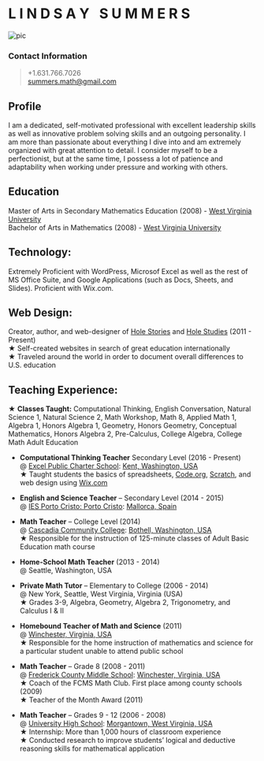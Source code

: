 # **L I N D S A Y &nbsp; S U M M E R S**  
![pic]
  
### **Contact Information**  
>+1.631.766.7026  
>summers.math@gmail.com  
      
## **Profile**  
I am a dedicated, self-motivated professional with excellent leadership skills as well as innovative problem solving skills and an outgoing personality. I am more than passionate about everything I dive into and am extremely organized with great attention to detail. I consider myself to be a perfectionist, but at the same time, I possess a lot of patience and adaptability when working under pressure and working with others.  
        
## **Education**  
Master of Arts in Secondary Mathematics Education (2008) - [West Virginia University]  
Bachelor of Arts in Mathematics (2008) - [West Virginia University]  
      
## **Technology:**  
Extremely Proficient with WordPress, Microsof Excel as well as the rest of MS Office Suite, and Google Applications (such as Docs, Sheets, and Slides).  Proficient with Wix.com.  
      
## **Web Design:**  
Creator, author, and web-designer of [Hole Stories] and [Hole Studies] (2011 - Present)  
★ Self-created websites in search of great education internationally  
★ Traveled around the world in order to document overall differences to U.S. education  
      
## **Teaching Experience:**  
★ **Classes Taught:** Computational Thinking, English Conversation, Natural Science 1, Natural Science 2, Math Workshop, Math 8, Applied Math 1, Algebra 1, Honors Algebra 1, Geometry, Honors Geometry, Conceptual Mathematics, Honors Algebra 2, Pre-Calculus, College Algebra, College Math Adult Education  
      
  * **Computational Thinking Teacher** Secondary Level (2016 - Present)   
  @ [Excel Public Charter School]: [Kent, Washington, USA]  
  ★ Taught students the basics of spreadsheets, [Code.org], [Scratch], and web design using [Wix.com]  
      
  * **English and Science Teacher** – Secondary Level (2014 - 2015)   
  @ [IES Porto Cristo: Porto Cristo]: [Mallorca, Spain]  
  
  * **Math Teacher** – College Level (2014)  
  @ [Cascadia Community College]: [Bothell, Washington, USA]  
  ★ Responsible for the instruction of 125-minute classes of Adult Basic Education math course  
  
  * **Home-School Math Teacher** (2013 - 2014)  
  @ Seattle, Washington, USA  
  
  * **Private Math Tutor** – Elementary to College (2006 - 2014)  
  @ New York, Seattle, West Virginia, Virginia (USA)  
  ★ Grades 3-9, Algebra, Geometry, Algebra 2, Trigonometry, and Calculus I & II  
  
  * **Homebound Teacher of Math and Science** (2011)  
  @ [Winchester, Virginia, USA]  
  ★ Responsible for the home instruction of mathematics and science for a particular student unable to attend public school  
 
  * **Math Teacher** – Grade 8 (2008 - 2011)  
  @ [Frederick County Middle School]: [Winchester, Virginia, USA]  
  ★ Coach of the FCMS Math Club. First place among county schools (2009)  
  ★ Teacher of the Month Award (2011)  
  
  * **Math Teacher** – Grades 9 - 12 (2006 - 2008)  
  @ [University High School]: [Morgantown, West Virginia, USA]  
  ★ Internship: More than 1,000 hours of classroom experience  
  ★ Conducted research to improve students’ logical and deductive reasoning skills for mathematical application  
   
  
[Hole Stories]: http://www.holestories.com
[Hole Studies]: http://www.holestudies.com
[Code.org]: http://www.code.org
[Wix.com]: http://www.wix.com
[Scratch]: https://scratch.mit.edu/

[pic]:  http://www.holestories.com/wp-content/uploads/2017/02/Life-Line-Picture.png

[West Virginia University]: http://www.wvu.edu

[Excel Public Charter School]: http://excelwa.org/
[Kent, Washington, USA]: https://www.google.com/maps/place/Excel+Public+Charter+School/@47.573636,-122.3616382,11z/data=!4m5!3m4!1s0x54905dafb115aef7:0x6e46cde67c69981c!8m2!3d47.428902!4d-122.19547

[IES Porto Cristo: Porto Cristo]: http://www.iesportocristo.net/
[Mallorca, Spain]: https://www.google.com/maps/place/07680+Porto+Cristo,+Balearic+Islands,+Spain/@40.835994,-1.6738414,6z/data=!4m5!3m4!1s0x1296413bc7f5e825:0x7b948646a36e4626!8m2!3d39.5441348!4d3.3368181

[Cascadia Community College]: http://www.cascadia.edu/
[Bothell, Washington, USA]: https://www.google.com/maps/place/Cascadia+College/@47.7140002,-122.3656987,11z/data=!4m5!3m4!1s0x54900e65a69acf63:0x250fc4b08f381ec2!8m2!3d47.761099!4d-122.192664

[Frederick County Middle School]: http://fcm.frederick.k12.va.us/
[Winchester, Virginia, USA]: https://www.google.com/maps/place/Winchester,+VA+22601/@39.1849461,-79.465229,7z/data=!4m5!3m4!1s0x89b5eef740674ac1:0x91b50a0f9c168184!8m2!3d39.1856597!4d-78.1633341

[University High School]: http://hawks.mono.k12.wv.us/
[Morgantown, West Virginia, USA]: https://www.google.com/maps/place/Morgantown,+WV/@38.6810642,-84.6895592,6z/data=!4m5!3m4!1s0x88357b684185333d:0x78bee909ab8d43e4!8m2!3d39.629526!4d-79.9558968
